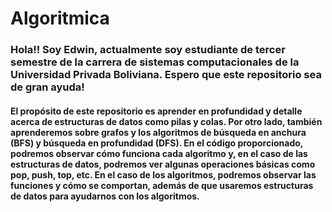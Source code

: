 ﻿# Algoritmica
 ### Hola!! Soy Edwin, actualmente soy estudiante  de tercer semestre de la carrera de sistemas computacionales de la Universidad Privada Boliviana. Espero que este repositorio sea de gran ayuda!  
#### El propósito de este repositorio es aprender en profundidad y detalle acerca de estructuras de datos como pilas y colas. Por otro lado, también aprenderemos sobre grafos y los algoritmos de búsqueda en anchura (BFS) y búsqueda en profundidad (DFS). En el código proporcionado, podremos observar cómo funciona cada algoritmo y, en el caso de las estructuras de datos, podremos ver algunas operaciones básicas como pop, push, top, etc. En el caso de los algoritmos, podremos observar las funciones y cómo se comportan, además de que usaremos estructuras de datos para ayudarnos con los algoritmos.
